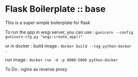 <h1>Flask Boilerplate :: base</h1>

This is a super simple boilerplate for flask

To run the app in wsgi server, you can use : 
<code>gunicorn --config gunicorn-cfg.py "wsgi:create_app()"</code>

or in docker : 
build image :
<code>docker build --tag python-docker .</code>

run image : 
<code>docker run -d -p 8000:5000 python-docker</code>

To Do : nginx as reverse proxy

